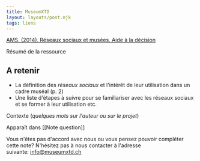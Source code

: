```yaml
---
title: MuseumXTD
layout: layouts/post.njk
tags: liens
---
```

[AMS. (2014). Réseaux sociaux et musées. Aide à la décision](https://www.museums.ch/fr/publications/standards/r%C3%A9seaux-sociaux.html)

Résumé de la ressource

## A retenir
- La définition des *réseaux sociaux* et l'intérêt de leur utilisation dans un cadre muséal (p. 2)
- Une liste d'étapes à suivre pour se familiariser avec les réseaux sociaux et se former à leur utilisation
etc. 
  
Contexte (*quelques mots sur l'auteur ou sur le projet*)


Apparaît dans [[Note question]]

Vous n'êtes pas d'accord avec nous ou vous pensez pouvoir compléter cette note? N'hésitez pas à nous contacter à l'adresse suivante: [info@museumxtd.ch](mailto:info@museumxtd.ch)